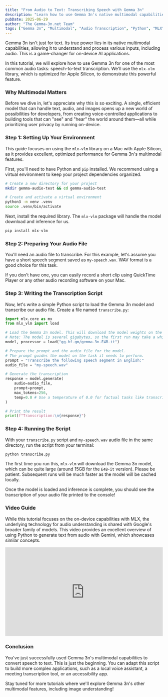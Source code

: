 ```yaml
---
title: "From Audio to Text: Transcribing Speech with Gemma 3n"
description: "Learn how to use Gemma 3n's native multimodal capabilities to transcribe audio files into text. This tutorial covers the setup and provides a Python code example using the `mlx-vlm` library."
pubDate: 2025-06-29
author: "The Gemma-3n.net Team"
tags: ["Gemma 3n", "Multimodal", "Audio Transcription", "Python", "MLX", "Tutorial"]
---
```


Gemma 3n isn't just for text. Its true power lies in its native multimodal capabilities, allowing it to understand and process various inputs, including audio. This is a game-changer for on-device AI applications.

In this tutorial, we will explore how to use Gemma 3n for one of the most common audio tasks: speech-to-text transcription. We'll use the `mlx-vlm` library, which is optimized for Apple Silicon, to demonstrate this powerful feature.

### Why Multimodal Matters

Before we dive in, let's appreciate why this is so exciting. A single, efficient model that can handle text, audio, and images opens up a new world of possibilities for developers, from creating voice-controlled applications to building tools that can "see" and "hear" the world around them—all while prioritizing user privacy by running on-device.

### Step 1: Setting Up Your Environment

This guide focuses on using the `mlx-vlm` library on a Mac with Apple Silicon, as it provides excellent, optimized performance for Gemma 3n's multimodal features.

First, you'll need to have Python and `pip` installed. We recommend using a virtual environment to keep your project dependencies organized.

```bash
# Create a new directory for your project
mkdir gemma-audio-test && cd gemma-audio-test

# Create and activate a virtual environment
python3 -m venv .venv
source .venv/bin/activate
```

Next, install the required library. The `mlx-vlm` package will handle the model download and inference for us.

```bash
pip install mlx-vlm
```

### Step 2: Preparing Your Audio File

You'll need an audio file to transcribe. For this example, let's assume you have a short speech segment saved as `my-speech.wav`. WAV format is a good choice for this task.

If you don't have one, you can easily record a short clip using QuickTime Player or any other audio recording software on your Mac.

### Step 3: Writing the Transcription Script

Now, let's write a simple Python script to load the Gemma 3n model and transcribe our audio file. Create a file named `transcribe.py`:

```python
import mlx.core as mx
from mlx_vlm import load

# Load the Gemma 3n model. This will download the model weights on the first run.
# Note: The model is several gigabytes, so the first run may take a while.
model, processor = load("gg-hf-gm/gemma-3n-E4B-it")

# Prepare the prompt and the audio file for the model.
# The prompt guides the model on the task it needs to perform.
prompt = "Transcribe the following speech segment in English:"
audio_file = "my-speech.wav"

# Generate the transcription
response = model.generate(
    audio=audio_file,
    prompt=prompt,
    max_tokens=256,
    temp=0.0 # Use a temperature of 0.0 for factual tasks like transcription
)

# Print the result
print(f"Transcription:\n{response}")

```

### Step 4: Running the Script

With your `transcribe.py` script and `my-speech.wav` audio file in the same directory, run the script from your terminal:

```bash
python transcribe.py
```

The first time you run this, `mlx-vlm` will download the Gemma 3n model, which can be quite large (around 15GB for the `E4B-it` version). Please be patient. Subsequent runs will be much faster as the model will be cached locally.

Once the model is loaded and inference is complete, you should see the transcription of your audio file printed to the console!

### Video Guide

While this tutorial focuses on the on-device capabilities with MLX, the underlying technology for audio understanding is shared with Google's broader family of models. This video provides an excellent overview of using Python to generate text from audio with Gemini, which showcases similar concepts.

<div style="position: relative; padding-bottom: 56.25%; height: 0; overflow: hidden; max-width: 100%; height: auto;">
    <iframe 
        src="https://www.youtube.com/embed/L3qAzagAtCs" 
        frameborder="0" 
        allow="accelerometer; autoplay; clipboard-write; encrypted-media; gyroscope; picture-in-picture" 
        allowfullscreen
        style="position: absolute; top: 0; left: 0; width: 100%; height: 100%;">
    </iframe>
</div>

### Conclusion

You've just successfully used Gemma 3n's multimodal capabilities to convert speech to text. This is just the beginning. You can adapt this script to build more complex applications, such as a local voice assistant, a meeting transcription tool, or an accessibility app.

Stay tuned for more tutorials where we'll explore Gemma 3n's other multimodal features, including image understanding! 